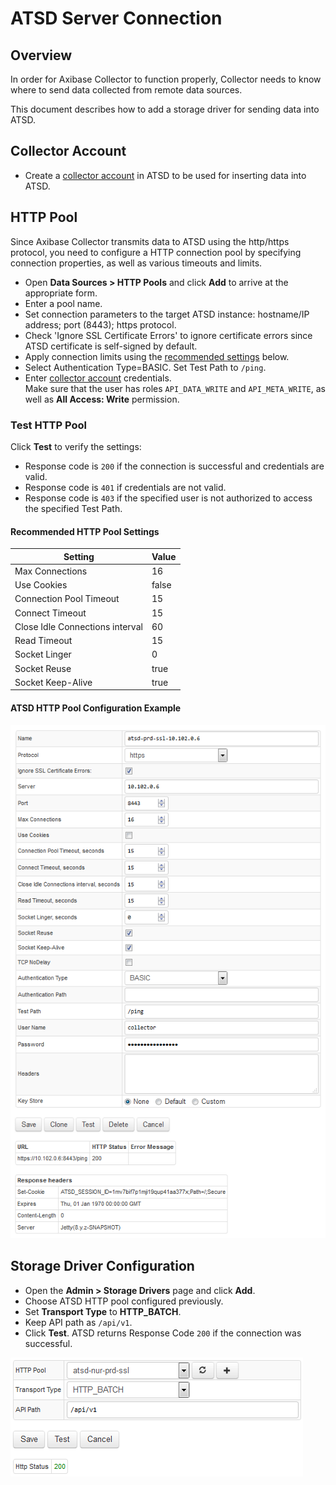 # ATSD Server Connection

## Overview

In order for Axibase Collector to function properly, Collector needs to know where to send data collected from remote data sources.

This document describes how to add a storage driver for sending data into ATSD.

## Collector Account

* Create a [collector account](https://axibase.com/docs/atsd/administration/collector-account.html) in ATSD to be used for inserting data into ATSD.

## HTTP Pool

Since Axibase Collector transmits data to ATSD using the http/https protocol, you need to configure a HTTP connection pool by specifying connection properties, as well as various timeouts and limits.

* Open **Data Sources > HTTP Pools** and click **Add** to arrive at the appropriate form.
* Enter a pool name.
* Set connection parameters to the target ATSD instance: hostname/IP address; port (8443); https protocol.
* Check 'Ignore SSL Certificate Errors' to ignore certificate errors since ATSD certificate is self-signed by default.
* Apply connection limits using the [recommended settings](#recommended-http-pool-settings) below.
* Select Authentication Type=BASIC. Set Test Path to `/ping`.
* Enter [collector account](https://axibase.com/docs/atsd/administration/collector-account.html) credentials. <br>Make sure that the user has roles `API_DATA_WRITE` and `API_META_WRITE`, as well as **All Access: Write** permission.

### Test HTTP Pool

Click **Test** to verify the settings:

* Response code is `200` if the connection is successful and credentials are valid.
* Response code is `401` if credentials are not valid.
* Response code is `403` if the specified user is not authorized to access the specified Test Path.

#### Recommended HTTP Pool Settings

**Setting** | **Value**
----- | -----
Max Connections | 16
Use Cookies | false
Connection Pool Timeout | 15
Connect Timeout | 15
Close Idle Connections interval | 60
Read Timeout | 15
Socket Linger | 0
Socket Reuse | true
Socket Keep-Alive | true

#### ATSD HTTP Pool Configuration Example

![ATSD HTTP Pool](./images/atsd_pool.png)

## Storage Driver Configuration

* Open the **Admin > Storage Drivers** page and click **Add**.
* Choose ATSD HTTP pool configured previously.
* Set **Transport Type** to **HTTP_BATCH**.
* Keep API path as `/api/v1`.
* Click **Test**. ATSD returns Response Code `200` if the connection was successful.

![ATSD Server Test](./images/atsd_server.png)